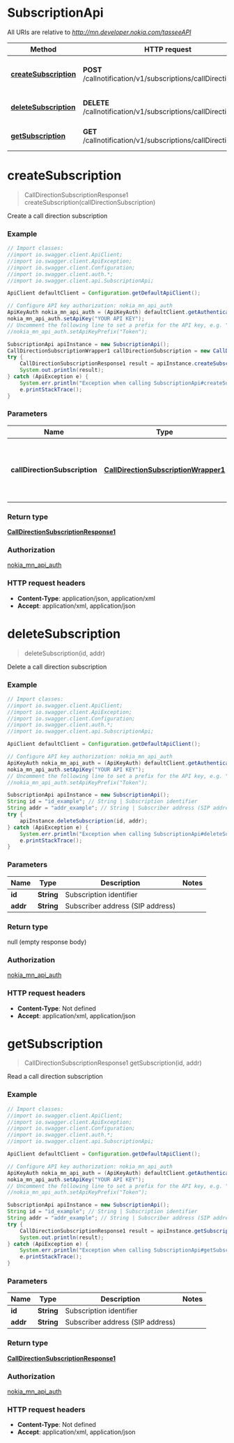 # SubscriptionApi

All URIs are relative to *http://mn.developer.nokia.com/tasseeAPI*

Method | HTTP request | Description
------------- | ------------- | -------------
[**createSubscription**](SubscriptionApi.md#createSubscription) | **POST** /callnotification/v1/subscriptions/callDirection | Create a call direction subscription
[**deleteSubscription**](SubscriptionApi.md#deleteSubscription) | **DELETE** /callnotification/v1/subscriptions/callDirection/subs | Delete a call direction subscription
[**getSubscription**](SubscriptionApi.md#getSubscription) | **GET** /callnotification/v1/subscriptions/callDirection/subs | Read a call direction subscription


<a name="createSubscription"></a>
# **createSubscription**
> CallDirectionSubscriptionResponse1 createSubscription(callDirectionSubscription)

Create a call direction subscription



### Example
```java
// Import classes:
//import io.swagger.client.ApiClient;
//import io.swagger.client.ApiException;
//import io.swagger.client.Configuration;
//import io.swagger.client.auth.*;
//import io.swagger.client.api.SubscriptionApi;

ApiClient defaultClient = Configuration.getDefaultApiClient();

// Configure API key authorization: nokia_mn_api_auth
ApiKeyAuth nokia_mn_api_auth = (ApiKeyAuth) defaultClient.getAuthentication("nokia_mn_api_auth");
nokia_mn_api_auth.setApiKey("YOUR API KEY");
// Uncomment the following line to set a prefix for the API key, e.g. "Token" (defaults to null)
//nokia_mn_api_auth.setApiKeyPrefix("Token");

SubscriptionApi apiInstance = new SubscriptionApi();
CallDirectionSubscriptionWrapper1 callDirectionSubscription = new CallDirectionSubscriptionWrapper1(); // CallDirectionSubscriptionWrapper1 | Call direction subscription object that needs to be sent to the Nokia TAS
try {
    CallDirectionSubscriptionResponse1 result = apiInstance.createSubscription(callDirectionSubscription);
    System.out.println(result);
} catch (ApiException e) {
    System.err.println("Exception when calling SubscriptionApi#createSubscription");
    e.printStackTrace();
}
```

### Parameters

Name | Type | Description  | Notes
------------- | ------------- | ------------- | -------------
 **callDirectionSubscription** | [**CallDirectionSubscriptionWrapper1**](CallDirectionSubscriptionWrapper1.md)| Call direction subscription object that needs to be sent to the Nokia TAS |

### Return type

[**CallDirectionSubscriptionResponse1**](CallDirectionSubscriptionResponse1.md)

### Authorization

[nokia_mn_api_auth](../README.md#nokia_mn_api_auth)

### HTTP request headers

 - **Content-Type**: application/json, application/xml
 - **Accept**: application/xml, application/json

<a name="deleteSubscription"></a>
# **deleteSubscription**
> deleteSubscription(id, addr)

Delete a call direction subscription



### Example
```java
// Import classes:
//import io.swagger.client.ApiClient;
//import io.swagger.client.ApiException;
//import io.swagger.client.Configuration;
//import io.swagger.client.auth.*;
//import io.swagger.client.api.SubscriptionApi;

ApiClient defaultClient = Configuration.getDefaultApiClient();

// Configure API key authorization: nokia_mn_api_auth
ApiKeyAuth nokia_mn_api_auth = (ApiKeyAuth) defaultClient.getAuthentication("nokia_mn_api_auth");
nokia_mn_api_auth.setApiKey("YOUR API KEY");
// Uncomment the following line to set a prefix for the API key, e.g. "Token" (defaults to null)
//nokia_mn_api_auth.setApiKeyPrefix("Token");

SubscriptionApi apiInstance = new SubscriptionApi();
String id = "id_example"; // String | Subscription identifier
String addr = "addr_example"; // String | Subscriber address (SIP address)
try {
    apiInstance.deleteSubscription(id, addr);
} catch (ApiException e) {
    System.err.println("Exception when calling SubscriptionApi#deleteSubscription");
    e.printStackTrace();
}
```

### Parameters

Name | Type | Description  | Notes
------------- | ------------- | ------------- | -------------
 **id** | **String**| Subscription identifier |
 **addr** | **String**| Subscriber address (SIP address) |

### Return type

null (empty response body)

### Authorization

[nokia_mn_api_auth](../README.md#nokia_mn_api_auth)

### HTTP request headers

 - **Content-Type**: Not defined
 - **Accept**: application/xml, application/json

<a name="getSubscription"></a>
# **getSubscription**
> CallDirectionSubscriptionResponse1 getSubscription(id, addr)

Read a call direction subscription



### Example
```java
// Import classes:
//import io.swagger.client.ApiClient;
//import io.swagger.client.ApiException;
//import io.swagger.client.Configuration;
//import io.swagger.client.auth.*;
//import io.swagger.client.api.SubscriptionApi;

ApiClient defaultClient = Configuration.getDefaultApiClient();

// Configure API key authorization: nokia_mn_api_auth
ApiKeyAuth nokia_mn_api_auth = (ApiKeyAuth) defaultClient.getAuthentication("nokia_mn_api_auth");
nokia_mn_api_auth.setApiKey("YOUR API KEY");
// Uncomment the following line to set a prefix for the API key, e.g. "Token" (defaults to null)
//nokia_mn_api_auth.setApiKeyPrefix("Token");

SubscriptionApi apiInstance = new SubscriptionApi();
String id = "id_example"; // String | Subscription identifier
String addr = "addr_example"; // String | Subscriber address (SIP address)
try {
    CallDirectionSubscriptionResponse1 result = apiInstance.getSubscription(id, addr);
    System.out.println(result);
} catch (ApiException e) {
    System.err.println("Exception when calling SubscriptionApi#getSubscription");
    e.printStackTrace();
}
```

### Parameters

Name | Type | Description  | Notes
------------- | ------------- | ------------- | -------------
 **id** | **String**| Subscription identifier |
 **addr** | **String**| Subscriber address (SIP address) |

### Return type

[**CallDirectionSubscriptionResponse1**](CallDirectionSubscriptionResponse1.md)

### Authorization

[nokia_mn_api_auth](../README.md#nokia_mn_api_auth)

### HTTP request headers

 - **Content-Type**: Not defined
 - **Accept**: application/xml, application/json

